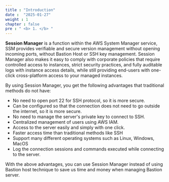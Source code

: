 ```yaml
---
title : "Introduction"
date :  "2025-01-27" 
weight : 1 
chapter : false
pre : " <b> 1. </b> "
---
```

**Session Manager** is a function within the AWS System Manager service, SSM provides verifiable and secure version management without opening incoming ports, without Bastion Host or SSH key management. Session Manager also makes it easy to comply with corporate policies that require controlled access to instances, strict security practices, and fully auditable logs with instance access details, while still providing end-users with one-click cross-platform access to your managed instances.

By using Session Manager, you get the following advantages that traditional methods do not have:

- No need to open port 22 for SSH protocol, so it is more secure.
- Can be configured so that the connection does not need to go outside the internet, so it is more secure.
- No need to manage the server's private key to connect to SSH.
- Centralized management of users using AWS IAM.
- Access to the server easily and simply with one click.
- Faster access time than traditional methods like SSH
- Support many different operating systems such as Linux, Windows, MacOS
- Log the connection sessions and commands executed while connecting to the server.
  
With the above advantages, you can use Session Manager instead of using Bastion host technique to save us time and money when managing Bastion server. 
